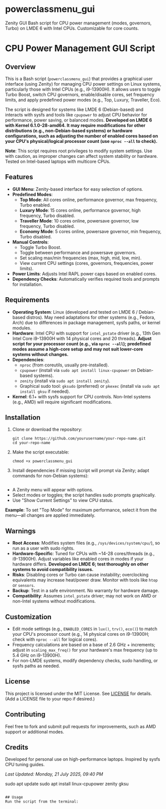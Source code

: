 # powerclassmenu_gui
Zenity GUI Bash script for CPU power management (modes, governors, Turbo) on LMDE 6 with Intel CPUs. Customizable for core counts.

# CPU Power Management GUI Script

## Overview
This is a Bash script (`powerclassmenu_gui`) that provides a graphical user interface (using Zenity) for managing CPU power settings on Linux systems, particularly those with Intel CPUs (e.g., i9-13900H). It allows users to toggle Turbo Boost, switch CPU governors, enable/disable cores, set frequency limits, and apply predefined power modes (e.g., Top, Luxury, Traveller, Eco).

The script is designed for systems like LMDE 6 (Debian-based) and interacts with sysfs and tools like `cpupower` to adjust CPU behavior for performance, power saving, or balanced modes. **Developed on LMDE 6 with Kernel 6.1.0-28-amd64. It may require modifications for other distributions (e.g., non-Debian-based systems) or hardware configurations, such as adjusting the number of enabled cores based on your CPU's physical/logical processor count (use `nproc --all` to check).**

**Note**: This script requires root privileges to modify system settings. Use with caution, as improper changes can affect system stability or hardware. Tested on Intel-based laptops with multicore CPUs.

## Features
- **GUI Menu**: Zenity-based interface for easy selection of options.
- **Predefined Modes**:
  - **Top Mode**: All cores online, performance governor, max frequency, Turbo enabled.
  - **Luxury Mode**: 15 cores online, performance governor, high frequency, Turbo disabled.
  - **Traveller Mode**: 10 cores online, powersave governor, low frequency, Turbo disabled.
  - **Economy Mode**: 5 cores online, powersave governor, min frequency, Turbo disabled.
- **Manual Controls**:
  - Toggle Turbo Boost.
  - Toggle between performance and powersave governors.
  - Set scaling max/min frequencies (max, high, mid, low, min).
  - View current CPU settings (cores, governors, frequencies, power limits).
- **Power Limits**: Adjusts Intel RAPL power caps based on enabled cores.
- **Dependency Checks**: Automatically verifies required tools and prompts for installation.

## Requirements
- **Operating System**: Linux (developed and tested on LMDE 6 / Debian-based distros). May need adaptations for other systems (e.g., Fedora, Arch) due to differences in package management, sysfs paths, or kernel modules.
- **Hardware**: Intel CPU with support for `intel_pstate` driver (e.g., 13th Gen Intel Core i9-13900H with 14 physical cores and 20 threads). **Adjust script for your processor count (e.g., via `nproc --all`); predefined modes assume a high-core setup and may not suit lower-core systems without changes.**
- **Dependencies**:
  - `nproc` (from coreutils, usually pre-installed).
  - `cpupower` (install via `sudo apt install linux-cpupower` on Debian-based systems).
  - `zenity` (install via `sudo apt install zenity`).
  - Graphical sudo tool: `gksudo` (preferred) or `pkexec` (install via `sudo apt install gksu` if needed).
- **Kernel**: 6.1+ with sysfs support for CPU controls. Non-Intel systems (e.g., AMD) will require significant modifications.

## Installation
1. Clone or download the repository:
   ```
   git clone https://github.com/yourusername/your-repo-name.git
   cd your-repo-name
   ```
2. Make the script executable:
   ```
   chmod +x powerclassmenu_gui
   ```
3. Install dependencies if missing (script will prompt via Zenity; adapt commands for non-Debian systems):
   ```

- A Zenity menu will appear with options.
- Select modes or toggles; the script handles sudo prompts graphically.
- Use "Show Current Settings" to view CPU status.

**Example**: To set "Top Mode" for maximum performance, select it from the menu—all changes are applied immediately.

## Warnings
- **Root Access**: Modifies system files (e.g., `/sys/devices/system/cpu/`), so run as a user with sudo rights.
- **Hardware-Specific**: Tuned for CPUs with ~14-28 cores/threads (e.g., i9-13900H). Adjust variables like enabled cores in modes if your hardware differs. **Developed on LMDE 6; test thoroughly on other systems to avoid compatibility issues.**
- **Risks**: Disabling cores or Turbo can cause instability; overclocking equivalents may increase heat/power draw. Monitor with tools like `htop` or `sensors`.
- **Backup**: Test in a safe environment. No warranty for hardware damage.
- **Compatibility**: Assumes `intel_pstate` driver; may not work on AMD or non-Intel systems without modifications.

## Customization
- Edit mode settings (e.g., `ENABLED_CORES` in `lux()`, `trv()`, `eco()`) to match your CPU's processor count (e.g., 14 physical cores on i9-13900H; check with `nproc --all` for logical cores).
- Frequency calculations are based on a base of 2.6 GHz + increments; adjust in `scaling_max_freq()` for your hardware's max frequency (up to 5.4 GHz on i9-13900H).
- For non-LMDE systems, modify dependency checks, sudo handling, or sysfs paths as needed.

## License
This project is licensed under the MIT License. See [LICENSE](LICENSE) for details. (Add a LICENSE file to your repo if desired.)

## Contributing
Feel free to fork and submit pull requests for improvements, such as AMD support or additional modes.

## Credits
Developed for personal use on high-performance laptops. Inspired by sysfs CPU tuning guides.

*Last Updated: Monday, 21 July 2025, 09:40 PM*

   sudo apt update
   sudo apt install linux-cpupower zenity gksu
   ```

## Usage
Run the script from the terminal:
